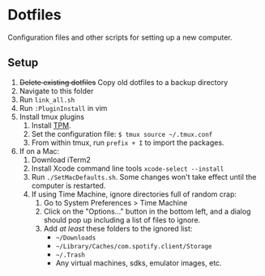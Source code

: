 # Dotfiles

Configuration files and other scripts for setting up a new computer.

## Setup

1. <strike>Delete existing dotfiles</strike> Copy old dotfiles to a backup directory
2. Navigate to this folder
3. Run `link_all.sh`
4. Run `:PluginInstall` in vim
5. Install tmux plugins
    1. Install [TPM](https://github.com/tmux-plugins/tpm).
    2. Set the configuration file: `$ tmux source ~/.tmux.conf`
    3. From within tmux, run `prefix + I` to import the packages.
6. If on a Mac:
    1. Download iTerm2
    2. Install Xcode command line tools
        `xcode-select --install`
    3. Run `./SetMacDefaults.sh`. Some changes won't take effect until the computer is restarted.
    4. If using Time Machine, ignore directories full of random crap:
        1. Go to System Preferences > Time Machine
        2. Click on the "Options..." button in the bottom left, and a dialog should pop up including a list of files to ignore.
        3. Add _at least_ these folders to the ignored list:
            - `~/Downloads`
            - `~/Library/Caches/com.spotify.client/Storage`
            - `~/.Trash`
            - Any virtual machines, sdks, emulator images, etc.



